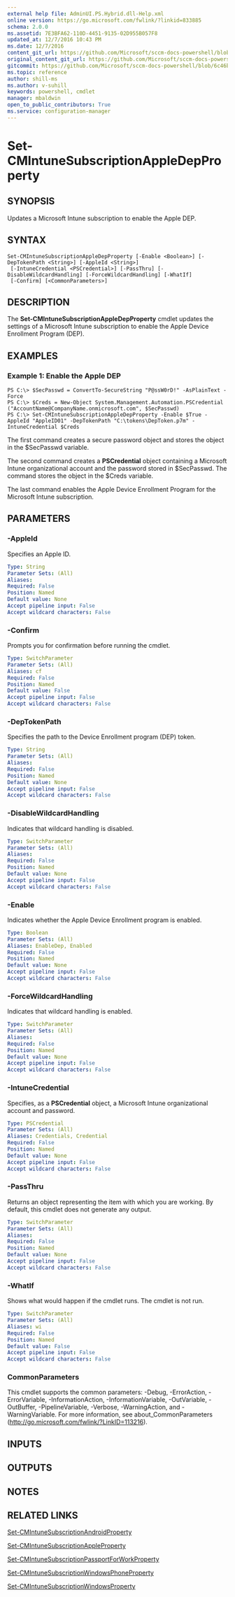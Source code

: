```yaml
---
external help file: AdminUI.PS.Hybrid.dll-Help.xml
online version: https://go.microsoft.com/fwlink/?linkid=833885
schema: 2.0.0
ms.assetid: 7E3BFA62-110D-4451-9135-02D955B057F8
updated_at: 12/7/2016 10:43 PM
ms.date: 12/7/2016
content_git_url: https://github.com/Microsoft/sccm-docs-powershell/blob/live/sccm-cmdlets/ConfigurationManager/vlatest/Set-CMIntuneSubscriptionAppleDepProperty.md
original_content_git_url: https://github.com/Microsoft/sccm-docs-powershell/blob/live/sccm-cmdlets/ConfigurationManager/vlatest/Set-CMIntuneSubscriptionAppleDepProperty.md
gitcommit: https://github.com/Microsoft/sccm-docs-powershell/blob/6c46b650d38e58fa6cdababb43ccf8af1ca3fb38/sccm-cmdlets/ConfigurationManager/vlatest/Set-CMIntuneSubscriptionAppleDepProperty.md
ms.topic: reference
author: shill-ms
ms.author: v-suhill
keywords: powershell, cmdlet
manager: mbaldwin
open_to_public_contributors: True
ms.service: configuration-manager
---
```


# Set-CMIntuneSubscriptionAppleDepProperty

## SYNOPSIS
Updates a Microsoft Intune subscription to enable the Apple DEP.

## SYNTAX

```
Set-CMIntuneSubscriptionAppleDepProperty [-Enable <Boolean>] [-DepTokenPath <String>] [-AppleId <String>]
 [-IntuneCredential <PSCredential>] [-PassThru] [-DisableWildcardHandling] [-ForceWildcardHandling] [-WhatIf]
 [-Confirm] [<CommonParameters>]
```

## DESCRIPTION
The **Set-CMIntuneSubscriptionAppleDepProperty** cmdlet updates the settings of a Microsoft Intune subscription to enable the Apple Device Enrollment Program (DEP).

## EXAMPLES

### Example 1: Enable the Apple DEP
```
PS C:\> $SecPasswd = ConvertTo-SecureString "P@ssW0rD!" -AsPlainText -Force
PS C:\> $Creds = New-Object System.Management.Automation.PSCredential ("AccountName@CompanyName.onmicrosoft.com", $SecPasswd)
PS C:\> Set-CMIntuneSubscriptionAppleDepProperty -Enable $True -AppleId "AppleID01" -DepTokenPath "C:\tokens\DepToken.p7m" -IntuneCredential $Creds
```

The first command creates a secure password object and stores the object in the $SecPasswd variable.

The second command creates a **PSCredential** object containing a Microsoft Intune organizational account and the password stored in $SecPasswd.
The command stores the object in the $Creds variable.

The last command enables the Apple Device Enrollment Program for the Microsoft Intune subscription.

## PARAMETERS

### -AppleId
Specifies an Apple ID.

```yaml
Type: String
Parameter Sets: (All)
Aliases: 
Required: False
Position: Named
Default value: None
Accept pipeline input: False
Accept wildcard characters: False
```

### -Confirm
Prompts you for confirmation before running the cmdlet.

```yaml
Type: SwitchParameter
Parameter Sets: (All)
Aliases: cf
Required: False
Position: Named
Default value: False
Accept pipeline input: False
Accept wildcard characters: False
```

### -DepTokenPath
Specifies the path to the Device Enrollment program (DEP) token.

```yaml
Type: String
Parameter Sets: (All)
Aliases: 
Required: False
Position: Named
Default value: None
Accept pipeline input: False
Accept wildcard characters: False
```

### -DisableWildcardHandling
Indicates that wildcard handling is disabled.

```yaml
Type: SwitchParameter
Parameter Sets: (All)
Aliases: 
Required: False
Position: Named
Default value: None
Accept pipeline input: False
Accept wildcard characters: False
```

### -Enable
Indicates whether the Apple Device Enrollment program is enabled.

```yaml
Type: Boolean
Parameter Sets: (All)
Aliases: EnableDep, Enabled
Required: False
Position: Named
Default value: None
Accept pipeline input: False
Accept wildcard characters: False
```

### -ForceWildcardHandling
Indicates that wildcard handling is enabled.

```yaml
Type: SwitchParameter
Parameter Sets: (All)
Aliases: 
Required: False
Position: Named
Default value: None
Accept pipeline input: False
Accept wildcard characters: False
```

### -IntuneCredential
Specifies, as a **PSCredential** object, a Microsoft Intune organizational account and password.

```yaml
Type: PSCredential
Parameter Sets: (All)
Aliases: Credentials, Credential
Required: False
Position: Named
Default value: None
Accept pipeline input: False
Accept wildcard characters: False
```

### -PassThru
Returns an object representing the item with which you are working.
By default, this cmdlet does not generate any output.

```yaml
Type: SwitchParameter
Parameter Sets: (All)
Aliases: 
Required: False
Position: Named
Default value: None
Accept pipeline input: False
Accept wildcard characters: False
```

### -WhatIf
Shows what would happen if the cmdlet runs.
The cmdlet is not run.

```yaml
Type: SwitchParameter
Parameter Sets: (All)
Aliases: wi
Required: False
Position: Named
Default value: False
Accept pipeline input: False
Accept wildcard characters: False
```

### CommonParameters
This cmdlet supports the common parameters: -Debug, -ErrorAction, -ErrorVariable, -InformationAction, -InformationVariable, -OutVariable, -OutBuffer, -PipelineVariable, -Verbose, -WarningAction, and -WarningVariable. For more information, see about_CommonParameters (http://go.microsoft.com/fwlink/?LinkID=113216).

## INPUTS

## OUTPUTS

## NOTES

## RELATED LINKS

[Set-CMIntuneSubscriptionAndroidProperty](xref:ConfigurationManager/vlatest/Set-CMIntuneSubscriptionAndroidProperty.md)

[Set-CMIntuneSubscriptionAppleProperty](xref:ConfigurationManager/vlatest/Set-CMIntuneSubscriptionAppleProperty.md)

[Set-CMIntuneSubscriptionPassportForWorkProperty](xref:ConfigurationManager/vlatest/Set-CMIntuneSubscriptionPassportForWorkProperty.md)

[Set-CMIntuneSubscriptionWindowsPhoneProperty](xref:ConfigurationManager/vlatest/Set-CMIntuneSubscriptionWindowsPhoneProperty.md)

[Set-CMIntuneSubscriptionWindowsProperty](xref:ConfigurationManager/vlatest/Set-CMIntuneSubscriptionWindowsProperty.md)

